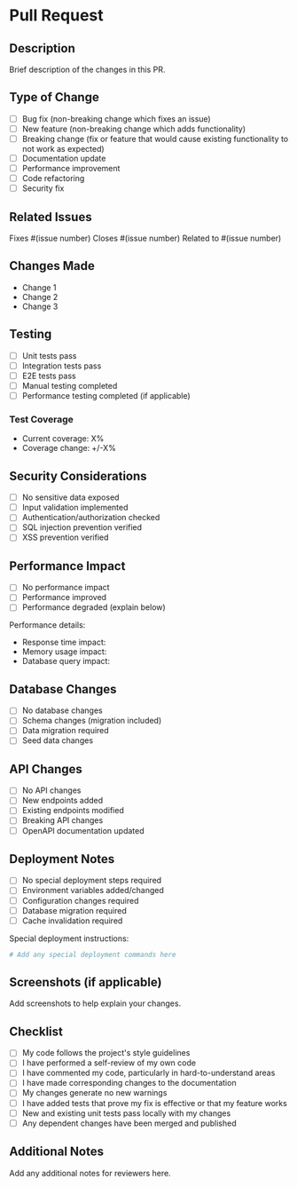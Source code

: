 # Pull Request

## Description
Brief description of the changes in this PR.

## Type of Change
- [ ] Bug fix (non-breaking change which fixes an issue)
- [ ] New feature (non-breaking change which adds functionality)
- [ ] Breaking change (fix or feature that would cause existing functionality to not work as expected)
- [ ] Documentation update
- [ ] Performance improvement
- [ ] Code refactoring
- [ ] Security fix

## Related Issues
Fixes #(issue number)
Closes #(issue number)
Related to #(issue number)

## Changes Made
- Change 1
- Change 2
- Change 3

## Testing
- [ ] Unit tests pass
- [ ] Integration tests pass
- [ ] E2E tests pass
- [ ] Manual testing completed
- [ ] Performance testing completed (if applicable)

### Test Coverage
- Current coverage: X%
- Coverage change: +/-X%

## Security Considerations
- [ ] No sensitive data exposed
- [ ] Input validation implemented
- [ ] Authentication/authorization checked
- [ ] SQL injection prevention verified
- [ ] XSS prevention verified

## Performance Impact
- [ ] No performance impact
- [ ] Performance improved
- [ ] Performance degraded (explain below)

Performance details:
- Response time impact: 
- Memory usage impact:
- Database query impact:

## Database Changes
- [ ] No database changes
- [ ] Schema changes (migration included)
- [ ] Data migration required
- [ ] Seed data changes

## API Changes
- [ ] No API changes
- [ ] New endpoints added
- [ ] Existing endpoints modified
- [ ] Breaking API changes
- [ ] OpenAPI documentation updated

## Deployment Notes
- [ ] No special deployment steps required
- [ ] Environment variables added/changed
- [ ] Configuration changes required
- [ ] Database migration required
- [ ] Cache invalidation required

Special deployment instructions:
```bash
# Add any special deployment commands here
```

## Screenshots (if applicable)
Add screenshots to help explain your changes.

## Checklist
- [ ] My code follows the project's style guidelines
- [ ] I have performed a self-review of my own code
- [ ] I have commented my code, particularly in hard-to-understand areas
- [ ] I have made corresponding changes to the documentation
- [ ] My changes generate no new warnings
- [ ] I have added tests that prove my fix is effective or that my feature works
- [ ] New and existing unit tests pass locally with my changes
- [ ] Any dependent changes have been merged and published

## Additional Notes
Add any additional notes for reviewers here.